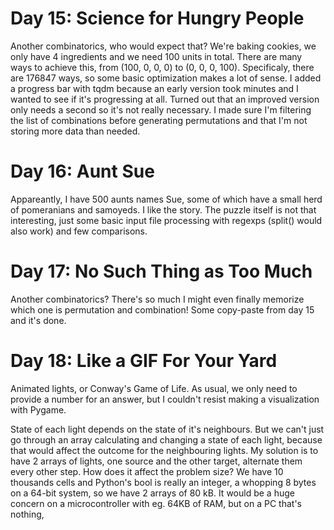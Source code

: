 # Day 15: Science for Hungry People

Another combinatorics, who would expect that? We're baking cookies, we only have 4 ingredients
and we need 100 units in total. There are many ways to achieve this, from (100, 0, 0, 0) to
(0, 0, 0, 100). Specificaly, there are 176847 ways, so some basic optimization makes a lot of sense.
I added a progress bar with tqdm because an early version took minutes and I wanted to see if
it's progressing at all. Turned out that an improved version only needs a second so it's not
really necessary. I made sure I'm filtering the list of combinations before generating
permutations and that I'm not storing more data than needed.

# Day 16: Aunt Sue

Appareantly, I have 500 aunts names Sue, some of which have a small herd of pomeranians and samoyeds.
I like the story. The puzzle itself is not that interesting, just some basic input file processing
with regexps (split() would also work) and few comparisons.

# Day 17: No Such Thing as Too Much

Another combinatorics? There's so much I might even finally memorize which one is permutation
and combination! Some copy-paste from day 15 and it's done.

# Day 18: Like a GIF For Your Yard

Animated lights, or Conway's Game of Life. As usual, we only need to provide a number for an
answer, but I couldn't resist making a visualization with Pygame.

State of each light depends on the state of it's neighbours. But we can't just go through an
array calculating and changing a state of each light, because that would affect the outcome for
the neighbouring lights. My solution is to have 2 arrays of lights, one source and the other target,
alternate them every other step. How does it affect the problem size? We have 10 thousands cells and
Python's bool is really an integer, a whopping 8 bytes on a 64-bit system, so we have 2 arrays of 80 kB.
It would be a huge concern on a microcontroller with eg. 64KB of RAM, but on a PC that's nothing, 